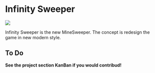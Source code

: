 # Infinity Sweeper

![](https://getlogo.net/wp-content/uploads/2020/08/flutter-logo-vector.png)

Infinity Sweeper is the new MineSweeper.
The concept is redesign the game in new modern style.

## To Do

**See the project section KanBan if you would contribud!**
